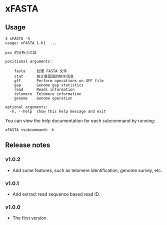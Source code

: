 # xFASTA
## Usage
```shell
$ xFASTA -h
usage: xFASTA [-h]  ...

pxx 的分析小工具

positional arguments:

    fasta     处理 FASTA 文件
    stat      统计基因组的相关信息
    gff       Perform operations on GFF file
    gap       Genome gap statistics
    read      Reads information
    telomere  Telomere information
    genome    Genome operation

optional arguments:
  -h, --help  show this help message and exit
```
You can view the help documentation for each subcommand by running:
```shell
xFASTA <subcommand> -h
```
## Release notes
### v1.0.2
* Add some features, such as telomere identification, genome survey, etc.
### v1.0.1
* Add extract read sequence based read ID.
### v1.0.0
* The first version.

